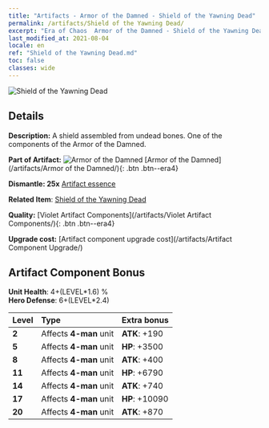 ```yaml
---
title: "Artifacts - Armor of the Damned - Shield of the Yawning Dead"
permalink: /artifacts/Shield of the Yawning Dead/
excerpt: "Era of Chaos  Armor of the Damned - Shield of the Yawning Dead. A shield assembled from undead bones. One of the components of the Armor of the Damned."
last_modified_at: 2021-08-04
locale: en
ref: "Shield of the Yawning Dead.md"
toc: false
classes: wide
---
```


 ![Shield of the Yawning Dead](/images/t/artifact_40302.png)



## Details

 **Description:** A shield assembled from undead bones. One of the components of the Armor of the Damned.

 **Part of Artifact:** ![Armor of the Damned](/images/t/icon_artifact_30.png) [Armor of the Damned](/artifacts/Armor of the Damned/){: .btn .btn--era4}

 **Dismantle: 25x** [Artifact essence](/Items/con_905/)

 **Related Item**: [Shield of the Yawning Dead](/Items/art_122/)

 **Quality:** [Violet Artifact Components](/artifacts/Violet Artifact Components/){: .btn .btn--era4}

 **Upgrade cost:** [Artifact component upgrade cost](/artifacts/Artifact Component Upgrade/)

## Artifact Component Bonus

  **Unit Health**: 4+(LEVEL\*1.6) %<br/>**Hero Defense**: 6+(LEVEL\*2.4)

  |  Level  | Type |    Extra bonus  | 
  |:--------|:-----|:----------------| 
  | **2** | Affects **4-man** unit | **ATK**: +190 | 
  | **5** | Affects **4-man** unit | **HP**: +3500 | 
  | **8** | Affects **4-man** unit | **ATK**: +400 | 
  | **11** | Affects **4-man** unit | **HP**: +6790 | 
  | **14** | Affects **4-man** unit | **ATK**: +740 | 
  | **17** | Affects **4-man** unit | **HP**: +10090 | 
  | **20** | Affects **4-man** unit | **ATK**: +870 | 
